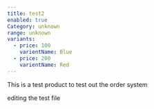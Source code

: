 ```yaml
---
title: test2
enabled: true
Category: unknown
range: unknown
variants:
  - price: 100
    varientName: Blue
  - price: 200
    varientName: Red
---
```


This is a test product to test out the order system

editing the test file